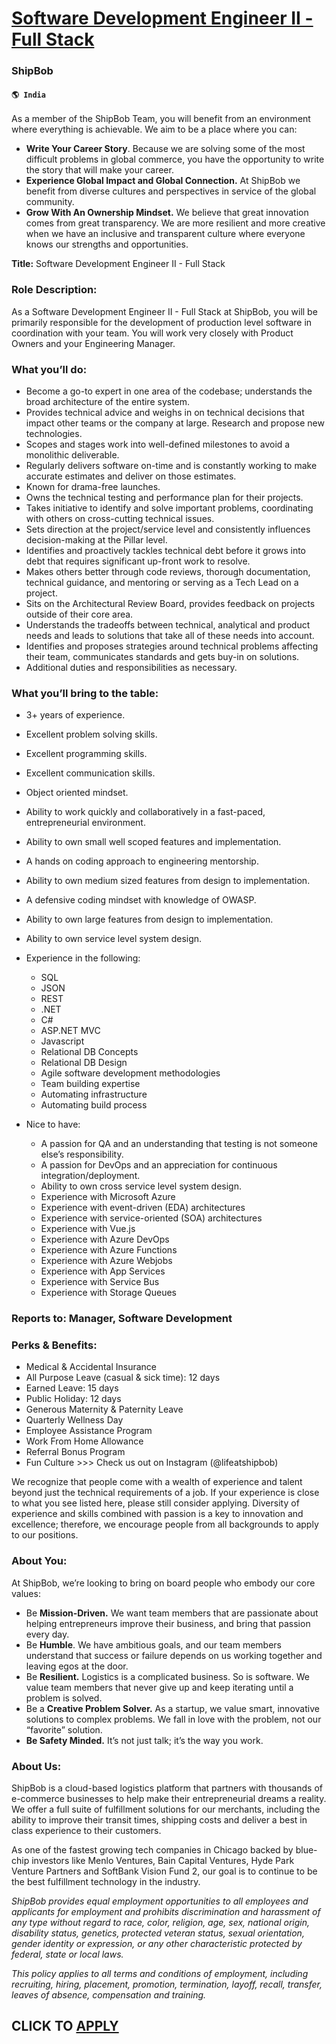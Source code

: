 # [Software Development Engineer II - Full Stack](https://www.remotewlb.com/apply/software-development-engineer-ii-full-stack-46342)  
### ShipBob  
#### `🌎 India`  

As a member of the ShipBob Team, you will benefit from an environment where everything is achievable. We aim to be a place where you can:

  *  **Write Your Career Story**. Because we are solving some of the most difficult problems in global commerce, you have the opportunity to write the story that will make your career.
  *  **Experience Global Impact and Global Connection.** At ShipBob we benefit from diverse cultures and perspectives in service of the global community.
  *  **Grow With An Ownership Mindset.** We believe that great innovation comes from great transparency. We are more resilient and more creative when we have an inclusive and transparent culture where everyone knows our strengths and opportunities.

 **Title:** Software Development Engineer II - Full Stack

### Role Description:

As a Software Development Engineer II - Full Stack at ShipBob, you will be primarily responsible for the development of production level software in coordination with your team. You will work very closely with Product Owners and your Engineering Manager.

### What you’ll do:

  * Become a go-to expert in one area of the codebase; understands the broad architecture of the entire system.
  * Provides technical advice and weighs in on technical decisions that impact other teams or the company at large. Research and propose new technologies.
  * Scopes and stages work into well-defined milestones to avoid a monolithic deliverable.
  * Regularly delivers software on-time and is constantly working to make accurate estimates and deliver on those estimates.
  * Known for drama-free launches.
  * Owns the technical testing and performance plan for their projects.
  * Takes initiative to identify and solve important problems, coordinating with others on cross-cutting technical issues.
  * Sets direction at the project/service level and consistently influences decision-making at the Pillar level.
  * Identifies and proactively tackles technical debt before it grows into debt that requires significant up-front work to resolve.
  * Makes others better through code reviews, thorough documentation, technical guidance, and mentoring or serving as a Tech Lead on a project.
  * Sits on the Architectural Review Board, provides feedback on projects outside of their core area.
  * Understands the tradeoffs between technical, analytical and product needs and leads to solutions that take all of these needs into account.
  * Identifies and proposes strategies around technical problems affecting their team, communicates standards and gets buy-in on solutions.
  * Additional duties and responsibilities as necessary.

###  **What you’ll bring to the table:**

  * 3+ years of experience.
  * Excellent problem solving skills.
  * Excellent programming skills.
  * Excellent communication skills.
  * Object oriented mindset.
  * Ability to work quickly and collaboratively in a fast-paced, entrepreneurial environment.
  * Ability to own small well scoped features and implementation.
  * A hands on coding approach to engineering mentorship.
  * Ability to own medium sized features from design to implementation.
  * A defensive coding mindset with knowledge of OWASP.
  * Ability to own large features from design to implementation.
  * Ability to own service level system design.
  * Experience in the following:
    * SQL
    * JSON
    * REST
    * .NET 
    * C#
    * ASP.NET MVC
    * Javascript
    * Relational DB Concepts
    * Relational DB Design
    * Agile software development methodologies
    * Team building expertise
    * Automating infrastructure
    * Automating build process
  * Nice to have:  

    * A passion for QA and an understanding that testing is not someone else’s responsibility.
    * A passion for DevOps and an appreciation for continuous integration/deployment.
    * Ability to own cross service level system design.
    * Experience with Microsoft Azure
    * Experience with event-driven (EDA) architectures
    * Experience with service-oriented (SOA) architectures
    * Experience with Vue.js
    * Experience with Azure DevOps
    * Experience with Azure Functions
    * Experience with Azure Webjobs
    * Experience with App Services
    * Experience with Service Bus
    * Experience with Storage Queues

### Reports to: Manager, Software Development

### Perks & Benefits:

  * Medical & Accidental Insurance
  * All Purpose Leave (casual & sick time): 12 days
  * Earned Leave: 15 days
  * Public Holiday: 12 days
  * Generous Maternity & Paternity Leave
  * Quarterly Wellness Day
  * Employee Assistance Program
  * Work From Home Allowance
  * Referral Bonus Program
  * Fun Culture >>> Check us out on Instagram (@lifeatshipbob)

We recognize that people come with a wealth of experience and talent beyond just the technical requirements of a job. If your experience is close to what you see listed here, please still consider applying. Diversity of experience and skills combined with passion is a key to innovation and excellence; therefore, we encourage people from all backgrounds to apply to our positions.

### About You:

At ShipBob, we’re looking to bring on board people who embody our core values:

  * Be **Mission-Driven.** We want team members that are passionate about helping entrepreneurs improve their business, and bring that passion every day.
  * Be **Humble**. We have ambitious goals, and our team members understand that success or failure depends on us working together and leaving egos at the door.
  * Be **Resilient.** Logistics is a complicated business. So is software. We value team members that never give up and keep iterating until a problem is solved.
  * Be a **Creative Problem Solver.** As a startup, we value smart, innovative solutions to complex problems. We fall in love with the problem, not our “favorite” solution.
  *  **Be Safety Minded.** It’s not just talk; it’s the way you work.

### About Us:

ShipBob is a cloud-based logistics platform that partners with thousands of e-commerce businesses to help make their entrepreneurial dreams a reality. We offer a full suite of fulfillment solutions for our merchants, including the ability to improve their transit times, shipping costs and deliver a best in class experience to their customers.

As one of the fastest growing tech companies in Chicago backed by blue-chip investors like Menlo Ventures, Bain Capital Ventures, Hyde Park Venture Partners and SoftBank Vision Fund 2, our goal is to continue to be the best fulfillment technology in the industry.

_ShipBob provides equal employment opportunities to all employees and applicants for employment and prohibits discrimination and harassment of any type without regard to race, color, religion, age, sex, national origin, disability status, genetics, protected veteran status, sexual orientation, gender identity or expression, or any other characteristic protected by federal, state or local laws._

 _This policy applies to all terms and conditions of employment, including recruiting, hiring, placement, promotion, termination, layoff, recall, transfer, leaves of absence, compensation and training._

  
## CLICK TO [APPLY](https://www.remotewlb.com/apply/software-development-engineer-ii-full-stack-46342)


